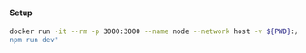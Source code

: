 #### Setup

```bash
docker run -it --rm -p 3000:3000 --name node --network host -v ${PWD}:/workdir -w /workdir node:20.2.0 bash -c "\
npm run dev"
```
